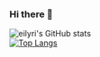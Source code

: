 ### Hi there 👋

![eilyri's GitHub stats](https://github-readme-stats.vercel.app/api?username=eilyri&show_icons=true&theme=dracula)
<br/>
[![Top Langs](https://github-readme-stats.vercel.app/api/top-langs/?username=eilyri&layout=compact)](https://github.com/eilyri/github-readme-stats)

<!--
**eilyri/eilyri** is a ✨ _special_ ✨ repository because its `README.md` (this file) appears on your GitHub profile.

Here are some ideas to get you started:

- 🔭 I’m currently working on ...
- 🌱 I’m currently learning ...
- 👯 I’m looking to collaborate on ...
- 🤔 I’m looking for help with ...
- 💬 Ask me about ...
- 📫 How to reach me: ...
- 😄 Pronouns: ...
- ⚡ Fun fact: ...
-->
